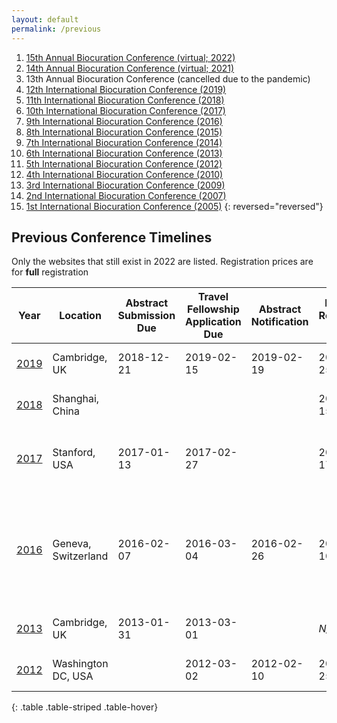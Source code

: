 ```yaml
---
layout: default
permalink: /previous
---
```

1. [15th Annual Biocuration Conference (virtual; 2022)](https://scholia.toolforge.org/event/Q109407979)
1. [14th Annual Biocuration Conference (virtual; 2021)](https://scholia.toolforge.org/event/Q106485991)
1. 13th Annual Biocuration Conference (cancelled due to the pandemic)
1. [12th International Biocuration Conference (2019)](https://scholia.toolforge.org/event/Q106486175)
1. [11th International Biocuration Conference (2018)](https://scholia.toolforge.org/event/Q109408084)
1. [10th International Biocuration Conference (2017)](https://scholia.toolforge.org/event/Q109408123)
1. [9th International Biocuration Conference (2016)](https://scholia.toolforge.org/event/Q109408121)
1. [8th International Biocuration Conference (2015)](https://scholia.toolforge.org/event/Q109408119)
1. [7th International Biocuration Conference (2014)](https://scholia.toolforge.org/event/Q109408118)
1. [6th International Biocuration Conference (2013)](https://scholia.toolforge.org/event/Q109408114)
1. [5th International Biocuration Conference (2012)](https://scholia.toolforge.org/event/Q109408111)
1. [4th International Biocuration Conference (2010)](https://scholia.toolforge.org/event/Q109408109)
1. [3rd International Biocuration Conference (2009)](https://scholia.toolforge.org/event/Q109408106)
1. [2nd International Biocuration Conference (2007)](https://scholia.toolforge.org/event/Q109408103)
1. [1st International Biocuration Conference (2005)](https://scholia.toolforge.org/event/Q109408101)
{: reversed="reversed"}


## Previous Conference Timelines

Only the websites that still exist in 2022 are listed. Registration prices are for **full** registration

| Year                                                                                                         | Location            | Abstract Submission Due | Travel Fellowship Application Due | Abstract Notification | Early Bird Registration Ends | Travel Fellowship Notification | Registration Ends | Non-academic ISB | Non-academic non-ISB | Academic ISB | Academic Non-ISB | Student ISB | Student Non-ISB                                                                                                         | Start Date | Notes                                                                        |
|--------------------------------------------------------------------------------------------------------------|---------------------|-------------------------|-----------------------------------|-----------------------|------------------------------|--------------------------------|-------------------|------------------|----------------------|--------------|------------------|-------------|-------------------------------------------------------------------------------------------------------------------------|------------|------------------------------------------------------------------------------|
| [2019](https://www.biocuration2019.org/)                                                                     | Cambridge, UK       | 2018-12-21              | 2019-02-15                        | 2019-02-19            | 2019-02-25                   | 2019-03-01                     | 2019-04-01        | £450             | £550                 | £300         | £400             | £125        | £225 ([see here](https://www.biocuration2019.org/registration)                                                          | 2019-04-07 |                                                                              |
| [2018](https://web.archive.org/web/20180321083744/http:/biocuration2018.cn/biocuration2018/registration.jsp) | Shanghai, China     |                         |                                   |                       | 2018-03-15                   |                                | 2018-03-32        | $700             | $800                 | $450         | $550             | $250        | $350 ([see here](https://web.archive.org/web/20180321083744/http:/biocuration2018.cn/biocuration2018/registration.jsp)) | 2018-04-18 |                                                                              |
| [2017](https://med.stanford.edu/biocuration.html)                                                            | Stanford, USA       | 2017-01-13              | 2017-02-27                        |                       | 2017-02-17                   | 2017-03-03                     | 2017-03-17        | *unlisted*       |                      |              |                  |             |                                                                                                                         | 2017-03-26 | ISB member saves $100 on registration                                        |
| [2016](https://www.isb-sib.ch/events/biocuration2016/)                                                       | Geneva, Switzerland | 2016-02-07              | 2016-03-04                        | 2016-02-26            | 2016-03-10                   |                                | 2016-04-01        | 550 CHF          | 650 CHF              | 450 CHF      | 550 CHF          | 300 CHF     | 400 CHF ([see here](https://www.isb-sib.ch/events/biocuration2016/registration))                                        | 2016-04-10 | ISB member saves $100 on registration, early bird saves $100 on registration |
| [2013](https://www.ebi.ac.uk/biocuration2013/)                                                               | Cambridge, UK       | 2013-01-31              | 2013-03-01                        |                       | *N/A*                        | 2013-03-08                     | 2013-03-31        | £500             | £600                 | £350         | £450             | £200        | £300 ([see here](https://www.ebi.ac.uk/biocuration2013/content/registration))                                           | 2013-04-07 |                                                                              |
| [2012](https://proteininformationresource.org/biocuration2012/)                                              | Washington DC, USA  |                         | 2012-03-02                        | 2012-02-10            | 2012-02-25                   | 2012-03-09                     |                   | $700             | $800                 | $450         | $550             | $250        | $350 ([see here](https://proteininformationresource.org/biocuration2012/registration.html))                             | 2012-04-02 |                                                                              |
{: .table .table-striped .table-hover}
